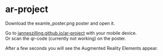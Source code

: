 # ar-project
Download the examle_poster.png poster and open it.

Go to [janneszilling.github.io/ar-project](https://janneszilling.github.io/ar-project) with your mobile device.<br>
Or scan the qr-code (currently not working) on the poster.

After a few seconds you will see the Augmented Reality Elements appear.
